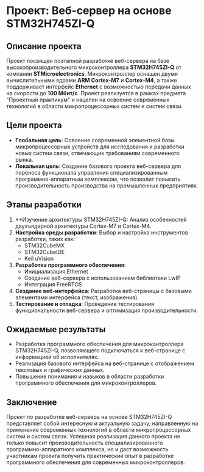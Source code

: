 # Проект: Веб-сервер на основе STM32H745ZI-Q

## Описание проекта
Проект посвящен поэтапной разработке веб-сервера на базе высокопроизводительного микроконтроллера **STM32H745ZI-Q** от компании **STMicroelectronics**. Микроконтроллер оснащен двумя вычислительными ядрами **ARM Cortex-M7** и **Cortex-M4**, а также поддерживает интерфейс **Ethernet** с возможностью передачи данных на скорости до **100 Мбит/с**. Проект реализуется в рамках предмета "Проектный практикум" и нацелен на освоение современных технологий в области микропроцессорных систем и систем связи.

## Цели проекта
- **Глобальная цель**: Освоение современной элементной базы микропроцессорных устройств для исследования и разработки новых систем связи, отвечающих требованиям современного рынка.
- **Локальная цель**: Создание базового проекта веб-сервера для переноса функционала управления специализированным программно-аппаратным комплексом, что позволит повысить производительность производства на промышленных предприятиях.

## Этапы разработки
1. **Изучение архитектуры STM32H745ZI-Q: Анализ особенностей двухъядерной архитектуры Cortex-M7 и Cortex-M4.
2. **Настройка среды разработки**: Выбор и настройка инструментов разработки, таких как:
   - STM32CubeMX
   - STM32CubeIDE
   - Keil uVision
3. **Разработка программного обеспечения**:
   - Инициализация Ethernet
   - Создание веб-сервера с использованием библиотеки LwIP
   - Интеграция FreeRTOS
4. **Создание веб-интерфейса**: Разработка веб-страницы с базовыми элементами интерфейса (текст, изображения).
5. **Тестирование и отладка**: Проведение тестирования функциональности веб-сервера и оптимизация производительности.

## Ожидаемые результаты
- Разработка программного обеспечения для микроконтроллера STM32H745ZI-Q, позволяющего подключаться к веб-странице с информацией об исполнителях.
- Реализация базового интерфейса на веб-странице с отображением текстовых и графических данных.
- Повышение понимания и навыков в области разработки программного обеспечения для микроконтроллеров.

## Заключение
Проект по разработке веб-сервера на основе STM32H745ZI-Q представляет собой интересную и актуальную задачу, направленную на применение современных технологий в области микропроцессорных систем и систем связи. Успешная реализация данного проекта не только повысит производительность специализированного программно-аппаратного комплекса, но и даст возможность участникам проекта получить практический опыт в разработке программного обеспечения для современных микроконтроллеров.